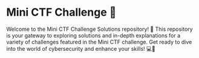 # Mini CTF Challenge 🚀

Welcome to the Mini CTF Challenge Solutions repository! 🎉 This repository is your gateway to exploring solutions and in-depth explanations for a variety of challenges featured in the Mini CTF challenge. Get ready to dive into the world of cybersecurity and enhance your skills! 💻🔐
